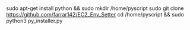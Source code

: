 ###

sudo apt-get install python && sudo mkdir /home/pyscript
sudo git clone https://github.com/farrar142/EC2_Env_Setter
cd /home/pyscript && sudo python3 py_installer.py
